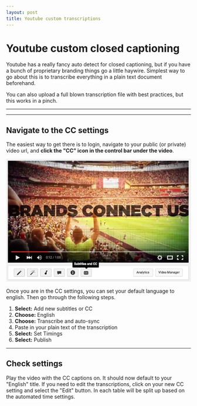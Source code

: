 ```yaml
---
layout: post
title: Youtube custom transcriptions
---
```


# Youtube custom closed captioning

Youtube has a really fancy auto detect for closed captioning, but if you have a bunch of proprietary branding things go a little haywire. Simplest way to go about this is to transcribe everything in a plain text document beforehand.

You can also upload a full blown transcription file with best practices, but this works in a pinch.

***
<hr class="rule">

## Navigate to the CC settings

The easiest way to get there is to login, navigate to your public (or private) video url, and **click the "CC" icon in the control bar under the video**.

![Youtube CC icon](/images/ref/youtube-cc-icon.png)

Once you are in the CC settings, you can set your default language to english. Then go through the following steps.

1. **Select:** Add new subtitles or CC
2. **Choose:** English
3. **Choose:** Transcribe and auto-sync
4. Paste in your plain text of the transcription
5. **Select:** Set Timings
6. **Select:** Publish

***

## Check settings

Play the video with the CC captions on. It should now default to your "English" title. If you need to edit the transcriptions, click on your new CC setting and select the "Edit" button. In each table will be split up based on the automated time settings.
